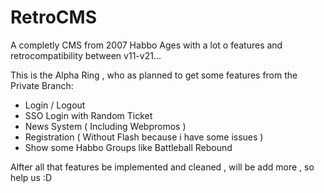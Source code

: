 # RetroCMS
A completly CMS from 2007 Habbo Ages with a lot o features and retrocompatibility between v11-v21...

This is the Alpha Ring , who as planned to get some features from the Private Branch:
  - Login / Logout
  - SSO Login with Random Ticket
  - News System ( Including Webpromos )
  - Registration ( Without Flash because i have some issues )
  - Show some Habbo Groups like Battleball Rebound 
  
Alfter all that features be implemented and cleaned , will be add more , so help us :D

